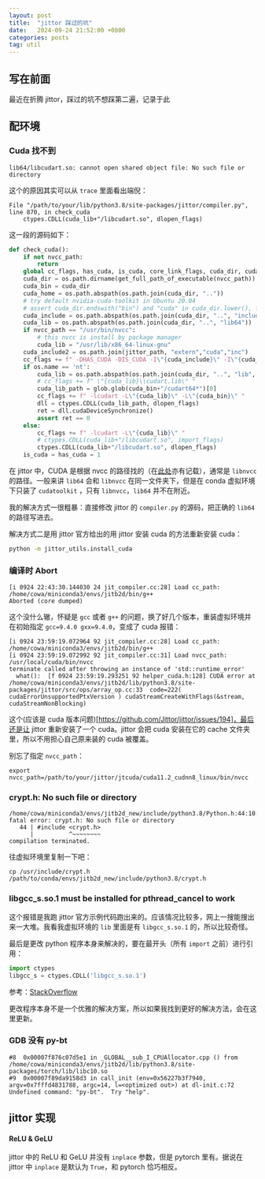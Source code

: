 ```yaml
---
layout: post
title:  "jittor 踩过的坑"
date:   2024-09-24 21:52:00 +0800
categories: posts
tag: util
---
```


## 写在前面

最近在折腾 jittor，踩过的坑不想踩第二遍，记录于此


## 配环境

### Cuda 找不到

```
lib64/libcudart.so: cannot open shared object file: No such file or directory
```

这个的原因其实可以从 `trace` 里面看出端倪：

```
File "/path/to/your/lib/python3.8/site-packages/jittor/compiler.py", line 870, in check_cuda
    ctypes.CDLL(cuda_lib+"/libcudart.so", dlopen_flags)
```

这一段的源码如下：

```python
def check_cuda():
    if not nvcc_path:
        return
    global cc_flags, has_cuda, is_cuda, core_link_flags, cuda_dir, cuda_lib, cuda_include, cuda_home, cuda_bin
    cuda_dir = os.path.dirname(get_full_path_of_executable(nvcc_path))
    cuda_bin = cuda_dir
    cuda_home = os.path.abspath(os.path.join(cuda_dir, ".."))
    # try default nvidia-cuda-toolkit in Ubuntu 20.04
    # assert cuda_dir.endswith("bin") and "cuda" in cuda_dir.lower(), f"Wrong cuda_dir: {cuda_dir}"
    cuda_include = os.path.abspath(os.path.join(cuda_dir, "..", "include"))
    cuda_lib = os.path.abspath(os.path.join(cuda_dir, "..", "lib64"))
    if nvcc_path == "/usr/bin/nvcc":
        # this nvcc is install by package manager
        cuda_lib = "/usr/lib/x86_64-linux-gnu"
    cuda_include2 = os.path.join(jittor_path, "extern","cuda","inc")
    cc_flags += f" -DHAS_CUDA -DIS_CUDA -I\"{cuda_include}\" -I\"{cuda_include2}\" "
    if os.name == 'nt':
        cuda_lib = os.path.abspath(os.path.join(cuda_dir, "..", "lib", "x64"))
        # cc_flags += f" \"{cuda_lib}\\cudart.lib\" "
        cuda_lib_path = glob.glob(cuda_bin+"/cudart64*")[0]
        cc_flags += f" -lcudart -L\"{cuda_lib}\" -L\"{cuda_bin}\" "
        dll = ctypes.CDLL(cuda_lib_path, dlopen_flags)
        ret = dll.cudaDeviceSynchronize()
        assert ret == 0
    else:
        cc_flags += f" -lcudart -L\"{cuda_lib}\" "
        # ctypes.CDLL(cuda_lib+"/libcudart.so", import_flags)
        ctypes.CDLL(cuda_lib+"/libcudart.so", dlopen_flags)
    is_cuda = has_cuda = 1
```

在 jittor 中，CUDA 是根据 nvcc 的路径找的（在[此处](https://cg.cs.tsinghua.edu.cn/jittor/download/)亦有记载），通常是 `libnvcc` 的路径。一般来讲 `lib64` 会和 `libnvcc` 在同一文件夹下，但是在 conda 虚拟环境下只装了 `cudatoolkit` ，只有 `libnvcc`，`lib64` 并不在附近。

我的解决方式一很粗暴：直接修改 jittor 的 `compiler.py` 的源码，把正确的 `lib64` 的路径写进去。

解决方式二是用 jittor 官方给出的用 jittor 安装 cuda 的方法重新安装 cuda：

```bash
python -m jittor_utils.install_cuda
```

### 编译时 Abort

```
[i 0924 22:43:30.144030 24 jit_compiler.cc:28] Load cc_path: /home/cowa/miniconda3/envs/jitb2d/bin/g++
Aborted (core dumped)
```

这个没什么辙，怀疑是  `gcc` 或者 `g++` 的问题，换了好几个版本，重装虚拟环境并在初始指定 `gcc=9.4.0 gxx=9.4.0`，变成了 cuda 报错：

```
[i 0924 23:59:19.072964 92 jit_compiler.cc:28] Load cc_path: /home/cowa/miniconda3/envs/jitb2d/bin/g++
[i 0924 23:59:19.072992 92 jit_compiler.cc:31] Load nvcc_path: /usr/local/cuda/bin/nvcc
terminate called after throwing an instance of 'std::runtime_error'
  what():  [f 0924 23:59:19.293251 92 helper_cuda.h:128] CUDA error at /home/cowa/miniconda3/envs/jitb2d/lib/python3.8/site-packages/jittor/src/ops/array_op.cc:33  code=222( cudaErrorUnsupportedPtxVersion ) cudaStreamCreateWithFlags(&stream, cudaStreamNonBlocking)
```

这个(应该是 cuda 版本问题)[https://github.com/Jittor/jittor/issues/194]，最后还是让 jittor 重新安装了一个 cuda。jittor 会把 cuda 安装在它的 cache 文件夹里，所以不用担心自己原来装的 cuda 被覆盖。

别忘了指定 `nvcc_path`：

```
export nvcc_path=/path/to/your/jittor/jtcuda/cuda11.2_cudnn8_linux/bin/nvcc
```

### crypt.h: No such file or directory

```shell
/home/cowa/miniconda3/envs/jitb2d_new/include/python3.8/Python.h:44:10: fatal error: crypt.h: No such file or directory
   44 | #include <crypt.h>
      |          ^~~~~~~~~
compilation terminated.
```

往虚拟环境里复制一下吧：

```shell
cp /usr/include/crypt.h /path/to/conda/envs/jitb2d_new/include/python3.8/crypt.h
```

### libgcc_s.so.1 must be installed for pthread_cancel to work

这个报错是我跑 jittor 官方示例代码跑出来的。应该情况比较多，网上一搜能搜出来一大堆。我看我虚拟环境的 `lib` 里面是有 `libgcc_s.so.1` 的，所以比较奇怪。

最后是更改 python 程序本身来解决的，要在最开头（所有 `import` 之前）进行引用：

```python
import ctypes
libgcc_s = ctypes.CDLL('libgcc_s.so.1')
```

参考：[StackOverflow](https://stackoverflow.com/questions/64797838/libgcc-s-so-1-must-be-installed-for-pthread-cancel-to-work)

更改程序本身不是一个优雅的解决方案，所以如果我找到更好的解决方法，会在这里更新。

### GDB 没有 py-bt

```
#8  0x00007f876c07d5e1 in _GLOBAL__sub_I_CPUAllocator.cpp () from /home/cowa/miniconda3/envs/jitb2d/lib/python3.8/site-packages/torch/lib/libc10.so
#9  0x00007f89da9158d3 in call_init (env=0x56227b3f7940, argv=0x7fffd4831788, argc=14, l=<optimized out>) at dl-init.c:72
Undefined command: "py-bt".  Try "help".
```

## jittor 实现

#### ReLU & GeLU

jittor 中的 ReLU 和 GeLU 并没有 `inplace` 参数，但是 pytorch 里有。据说在 jittor 中 `inplace` 是默认为 `True`，和 pytorch 恰巧相反。
